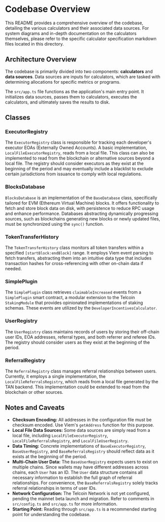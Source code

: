 # Codebase Overview

This README provides a comprehensive overview of the codebase, detailing the various calculators and their associated data sources. For system diagrams and in-depth documentation on the calculators themselves, please refer to the specific calculator specification markdown files located in this directory.

## **Architecture Overview**

The codebase is primarily divided into two components: **calculators** and **data sources**. Data sources are inputs for calculators, which are tasked with determining allocations for specific metrics or programs.

The `src/app.ts` file functions as the application's main entry point. It initializes data sources, passes them to calculators, executes the calculators, and ultimately saves the results to disk.

## **Classes**

### **ExecutorRegistry**

The `ExecutorRegistry` class is responsible for tracking each developer's executor EOAs (Externally Owned Accounts). A basic implementation, `LocalFileExecutorRegistry`, reads from a local file. This class can also be implemented to read from the blockchain or alternative sources beyond a local file. The registry should consider executors as they exist at the beginning of the period and may eventually include a blacklist to exclude certain jurisdictions from issuance to comply with local regulations.

### **BlocksDatabase**

`BlocksDatabase` is an implementation of the `BaseDatabase` class, specifically tailored for EVM (Ethereum Virtual Machine) blocks. It offers functionality to fetch and store block data on disk, with persistence to reduce RPC usage and enhance performance. Databases abstracting dynamically progressing sources, such as blockchains generating new blocks or newly updated files, must be synchronized using the `sync()` function.

### **TokenTransferHistory**

The `TokenTransferHistory` class monitors all token transfers within a specified `[startBlock:endBlock]` range. It employs Viem event parsing to fetch transfers, abstracting them into an intuitive data type that includes transaction hashes for cross-referencing with other on-chain data if needed.

### **SimplePlugin**

The `SimplePlugin` class retrieves `claimableIncreased` events from a `SimplePlugin` smart contract, a modular extension to the Telcoin `StakingModule` that provides opinionated implementations of staking schemas. These events are utilized by the `DeveloperIncentivesCalculator`.

### **UserRegistry**

The `UserRegistry` class maintains records of users by storing their off-chain user IDs, EOA addresses, referral types, and both referrer and referee IDs. The registry should consider users as they exist at the beginning of the period.

### **ReferralRegistry**

The `ReferralRegistry` class manages referral relationships between users. Currently, it employs a single implementation, the `LocalFileReferralsRegistry`, which reads from a local file generated by the TAN backend. This implementation could be extended to read from the blockchain or other sources.

## **Notes and Caveats**

- **Checksum Encoding:** All addresses in the configuration file must be checksum encoded. Use Viem's `getAddress` function for this purpose.
- **Local File Data Sources:** Some data sources are simply read from a local file, including `LocalFileExecutorRegistry`, `LocalFileReferralsRegistry`, and `LocalFileUserRegistry`.
- **Data Timing:** Concrete implementations of `BaseExecutorRegistry`, `BaseUserRegistry`, and `BaseReferralsRegistry` should reflect data as it exists at the beginning of the period.
- **Multi-Chain User Data:** The `BaseUserRegistry` expects users to exist on multiple chains. Since wallets may have different addresses across chains, each `User` has an ID. The `User` data structure contains all necessary information to establish the full graph of referral relationships. For convenience, the `BaseReferralsRegistry` solely tracks referral relationships in terms of user IDs.
- **Network Configuration:** The Telcoin Network is not yet configured, pending the mainnet beta launch and migration. Refer to comments in `src/config.ts` and `src/app.ts` for more information.
- **Starting Point:** Reading through `src/app.ts` is a recommended starting point for understanding the codebase.
